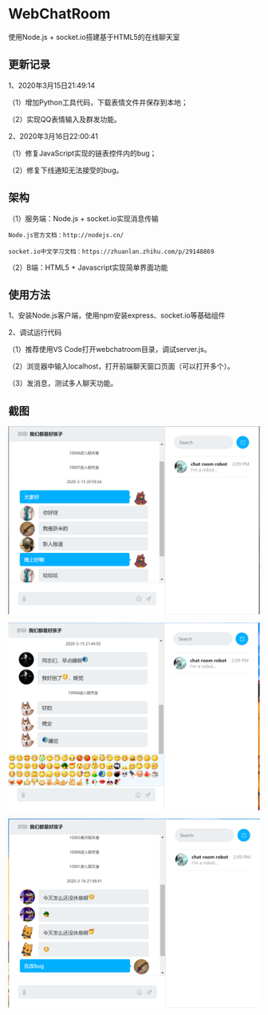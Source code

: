 # WebChatRoom
使用Node.js + socket.io搭建基于HTML5的在线聊天室

## 更新记录

1、2020年3月15日21:49:14

（1）增加Python工具代码，下载表情文件并保存到本地；

（2）实现QQ表情输入及群发功能。

2、2020年3月16日22:00:41

（1）修复JavaScript实现的链表控件内的bug；

（2）修复下线通知无法接受的bug。

## 架构
（1）服务端：Node.js + socket.io实现消息传输

    Node.js官方文档：http://nodejs.cn/

    socket.io中文学习文档：https://zhuanlan.zhihu.com/p/29148869

（2）B端：HTML5 + Javascript实现简单界面功能

## 使用方法
1、安装Node.js客户端，使用npm安装express、socket.io等基础组件

2、调试运行代码

（1）推荐使用VS Code打开webchatroom目录，调试server.js。

（2）浏览器中输入localhost，打开前端聊天窗口页面（可以打开多个）。

（3）发消息，测试多人聊天功能。


## 截图

![](https://raw.githubusercontent.com/JelinYao/WebChatRoom/master/img/screen.png)

![](https://raw.githubusercontent.com/JelinYao/WebChatRoom/master/img/emoji.png)

![](https://raw.githubusercontent.com/JelinYao/WebChatRoom/master/img/chat.png)